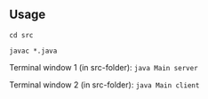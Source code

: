 ## Usage
`cd src`

`javac *.java`

Terminal window 1 (in src-folder):
`java Main server`

Terminal window 2 (in src-folder):
`java Main client`